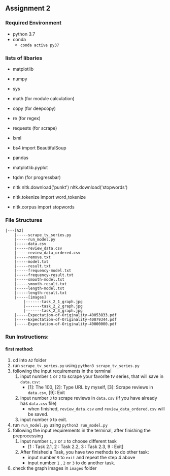 ## Assignment 2

### Required Environment
- python 3.7
- conda 
    - `conda active py37`

### lists of libaries
- matplotlib
- numpy
- sys
- math (for module calculation)
- copy (for deepcopy)
- re (for regex)

- requests (for scrape)
- lxml
- bs4 import BeautifulSoup

- pandas 
- matplotlib.pyplot 
- tqdm (for progressbar)

- nltk
nltk.download('punkt')
nltk.download('stopwords')
- nltk.tokenize import word_tokenize
- nltk.corpus import stopwords

### File Structures
```
|---[A2]
    |-----scrape_tv_series.py
    |-----run_model.py
    |-----data.csv
    |-----review_data.csv
    |-----review_data_ordered.csv
    |-----remove.txt
    |-----model.txt
    |-----result.txt
    |-----frequency-model.txt
    |-----frequency-result.txt
    |-----smooth-model.txt
    |-----smooth-result.txt
    |-----length-model.txt
    |-----length-result.txt
    |-----[images]
        |-------task_2_1_graph.jpg
        |-------task_2_2_graph.jpg
        |-------task_2_3_graph.jpg
    |-----Expectation-of-Originality-40053833.pdf
    |-----Expectation-of-Originality-40079344.pdf
    |-----Expectation-of-Originality-40000000.pdf
```

### Run Instructions:

#### first method:
1. cd into `A2` folder
2. run `scrape_tv_series.py` using `python3 scrape_tv_series.py`
3. following the input requirements in the terminal
    1. input number `1` or `2` to scrape your favorite tv series, that will save in `data.csv`: 
        - [1]: The 100, [2]: Type URL by myself, [3]: Scrape reviews in `data.csv`, [9]: Exit
    2. input number `3` to scrape reviews in `data.csv` (if you have already has `data.csv` file)
        - when finished, `review_data.csv` and `review_data_ordered.csv` will be saved.
    3. input number `9` to exit.
4. run `run_model.py` using `python3 run_model.py`
5. following the input requirements in the terminal, after finishing the preprocessing
    1. input number `1`, `2` or `3` to choose different task
        - [1 : Task 2.1, 2 : Task 2.2, 3 : Task 2.3, 9 : Exit]
    2. After finished a Task, you have two methods to do other task:
        - input number `9` to `exit` and repeat the step 4 above
        - input number `1` , `2` or `3` to do another task.
6. check the graph images in `images` folder
